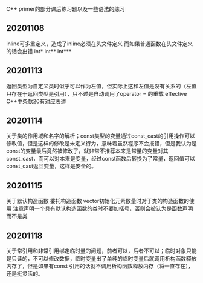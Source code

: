 C++ primer的部分课后练习题以及一些语法的练习

## 20201108
inline可多重定义，造成了inline必须在头文件定义 而如果普通函数在头文件定义的话会出错 int* int** int***

## 20201113
返回类型为自定义类时似乎可以作为左值，但实际上这和左值是没有关系的（左值只存在于返回类型是引用），只不过是自动调用了operator = 的重载 effective C++中条款20有对应表述

## 20201114
关于类的作用域和名字的解析；const类型的变量通过const_cast的引用操作可以修改值，但是这样的修改是未定义行为，意味着虽然程序不会报错，但是我认为是const的变量最后竟然被修改了，就非常不推荐本来是常量的变量对其const_cast，而可以对本来是变量，经过const函数后转换为了常量，返回值可以const_cast返回变量，这样是安全的。

## 20201115
关于默认构造函数 委托构造函数 vector初始化元素数量时对于类的构造函数的使用 注意声明一个具有默认构造函数的类时不要加括号，否则会被认为是函数声明而不是类

## 20201118
关于常引用和非常引用绑定临时量的问题，前者可以，后者不可以；临时对象只能是只读的，不可以修改数据，临时变量出了单纯的临时变量后就调用析构函数释放内存了，但是如果有const 引用的话就不调用析构函数释放内存（将一直存在），还是挺灵活的。 